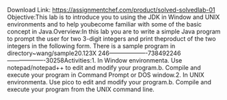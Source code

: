 Download Link: https://assignmentchef.com/product/solved-solvedlab-01
<br>
Objective:This lab is to introduce you to using the JDK in Window and UNIX environments and to help youbecome familiar with some of the basic concept in Java.Overview:In this lab you are to write a simple Java program to prompt the user for two 3-digit integers and print theproduct of the two integers in the following form. There is a sample program in directory~wang/sample20.123X 246——————-738492246——————-30258Activities:1. In Window environmenta. Use notepad/notepad++ to edit and modify your program.b. Compile and execute your program in Command Prompt or DOS window.2. In UNIX environmenta. Use pico to edit and modify your program.b. Compile and execute your program from the UNIX command line.